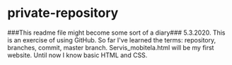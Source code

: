 # private-repository
###This readme file might become some sort of a diary###
5.3.2020.
This is an exercise of using GitHub. So far I've learned the terms: repository, branches, commit, master branch.
Servis_mobitela.html will be my first website.
Until now I know basic HTML and CSS.
